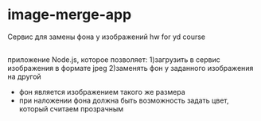 # image-merge-app
Сервис для замены фона у изображений
hw for yd course
##
приложение Node.js, которое позволяет:
1)загрузить в сервис изображения в формате jpeg
2)заменять фон у заданного изображения на другой
* фон является изображением такого же размера
* при наложении фона должна быть возможность задать цвет, который считаем прозрачным
